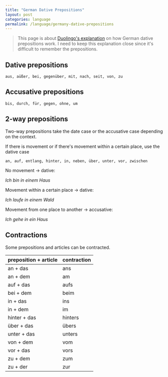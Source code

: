 ```yaml
---
title: "German Dative Prepositions"
layout: post
categories: language
permalink: /language/germany-dative-prepositions
---
```


> This page is about [Duolingo's explanation](https://www.duolingo.com/skill/de/Dative-Prepositions) on how German dative prepositions work. I need to keep this explanation close since it's difficult to remember the prepositions.

## Dative prepositions

    aus, aüßer, bei, gegenüber, mit, nach, seit, von, zu

## Accusative prepositions

    bis, durch, für, gegen, ohne, um

## 2-way prepositions

Two-way prepositions take the date case or the accusative case depending on the context.

If there is movement or if there's movement within a certain place, use the dative case

    an, auf, entlang, hinter, in, neben, über, unter, vor, zwischen

No movement -> dative:

*Ich bin in einem Haus*

Movement within a certain place -> dative:

*Ich laufe in einem Wald*

Movement from one place to another -> accusative:

*Ich gehe in ein Haus*

## Contractions

Some prepositions and articles can be contracted.

| preposition + article | contraction |
| :-------------------- | :---------- |
| an + das              | ans         |
| an + dem              | am          |
| auf + das             | aufs        |
| bei + dem             | beim        |
| in + das              | ins         |
| in + dem              | im          |
| hinter + das          | hinters     |
| über + das            | übers       |
| unter + das           | unters      |
| von + dem             | vom         |
| vor + das             | vors        |
| zu + dem              | zum         |
| zu + der              | zur         |
